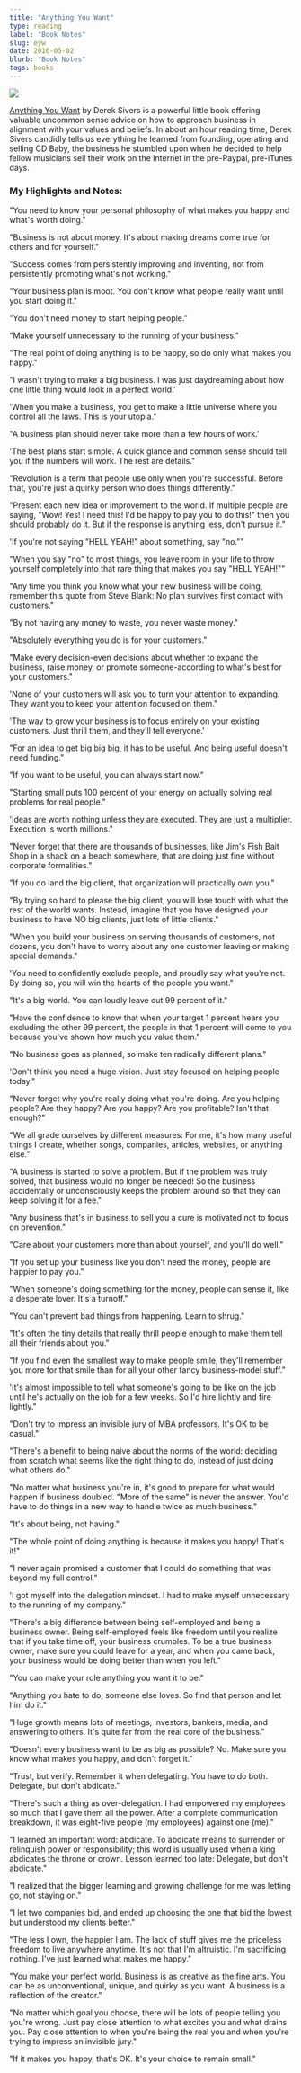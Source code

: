 ```yaml
---
title: "Anything You Want"
type: reading
label: "Book Notes"
slug: eyw
date: 2016-05-02
blurb: "Book Notes"
tags: books
---
```


<img src="../img/ayw.jpg">

[Anything You Want](https://sivers.org/a) by Derek Sivers is a powerful little book offering valuable uncommon sense advice on how to approach business in alignment with your values and beliefs. In about an hour reading time, Derek Sivers candidly tells us everything he learned from founding, operating and selling CD Baby, the business he stumbled upon when he decided to help fellow musicians sell their work on the Internet in the pre-Paypal, pre-iTunes days.

### My Highlights and Notes:

"You need to know your personal philosophy of what makes you happy and what's worth doing."

"Business is not about money. It's about making dreams come true for others and for yourself."

"Success comes from persistently improving and inventing, not from persistently promoting what's not working."

"Your business plan is moot. You don't know what people really want until you start doing it."

"You don't need money to start helping people."

"Make yourself unnecessary to the running of your business."

"The real point of doing anything is to be happy, so do only what makes you happy."

"I wasn't trying to make a big business. I was just daydreaming about how one little thing would look in a perfect world.'

'When you make a business, you get to make a little universe where you control all the laws. This is your utopia."

"A business plan should never take more than a few hours of work.'

'The best plans start simple. A quick glance and common sense should tell you if the numbers will work. The rest are details."

"Revolution is a term that people use only when you're successful. Before that, you're just a quirky person who does things differently."

"Present each new idea or improvement to the world. If multiple people are saying, "Wow! Yes! I need this! I'd be happy to pay you to do this!" then you should probably do it. But if the response is anything less, don't pursue it."

'If you're not saying "HELL YEAH!" about something, say "no.""

"When you say "no" to most things, you leave room in your life to throw yourself completely into that rare thing that makes you say "HELL YEAH!""

"Any time you think you know what your new business will be doing, remember this quote from Steve Blank: No plan survives first contact with customers."

"By not having any money to waste, you never waste money."

"Absolutely everything you do is for your customers."

"Make every decision-even decisions about whether to expand the business, raise money, or promote someone-according to what's best for your customers."

'None of your customers will ask you to turn your attention to expanding. They want you to keep your attention focused on them."

'The way to grow your business is to focus entirely on your existing customers. Just thrill them, and they'll tell everyone.'

"For an idea to get big big big, it has to be useful. And being useful doesn't need funding."

"If you want to be useful, you can always start now."

"Starting small puts 100 percent of your energy on actually solving real problems for real people."

'Ideas are worth nothing unless they are executed. They are just a multiplier. Execution is worth millions."

"Never forget that there are thousands of businesses, like Jim's Fish Bait Shop in a shack on a beach somewhere, that are doing just fine without corporate formalities."

"If you do land the big client, that organization will practically own you."

"By trying so hard to please the big client, you will lose touch with what the rest of the world wants. Instead, imagine that you have designed your business to have NO big clients, just lots of little clients."

"When you build your business on serving thousands of customers, not dozens, you don't have to worry about any one customer leaving or making special demands."

'You need to confidently exclude people, and proudly say what you're not. By doing so, you will win the hearts of the people you want."

"It's a big world. You can loudly leave out 99 percent of it."

"Have the confidence to know that when your target 1 percent hears you excluding the other 99 percent, the people in that 1 percent will come to you because you've shown how much you value them."

"No business goes as planned, so make ten radically different plans."

'Don't think you need a huge vision. Just stay focused on helping people today."

"Never forget why you're really doing what you're doing. Are you helping people? Are they happy? Are you happy? Are you profitable? Isn't that enough?"

"We all grade ourselves by different measures: For me, it's how many useful things I create, whether songs, companies, articles, websites, or anything else."

"A business is started to solve a problem. But if the problem was truly solved, that business would no longer be needed! So the business accidentally or unconsciously keeps the problem around so that they can keep solving it for a fee."

"Any business that's in business to sell you a cure is motivated not to focus on prevention."

"Care about your customers more than about yourself, and you'll do well."

"If you set up your business like you don't need the money, people are happier to pay you."

"When someone's doing something for the money, people can sense it, like a desperate lover. It's a turnoff."

"You can't prevent bad things from happening. Learn to shrug."

"It's often the tiny details that really thrill people enough to make them tell all their friends about you."

"If you find even the smallest way to make people smile, they'll remember you more for that smile than for all your other fancy business-model stuff."

'It's almost impossible to tell what someone's going to be like on the job until he's actually on the job for a few weeks. So I'd hire lightly and fire lightly."

"Don't try to impress an invisible jury of MBA professors. It's OK to be casual."

"There's a benefit to being naive about the norms of the world: deciding from scratch what seems like the right thing to do, instead of just doing what others do."

"No matter what business you're in, it's good to prepare for what would happen if business doubled. "More of the same" is never the answer. You'd have to do things in a new way to handle twice as much business."

"It's about being, not having."

"The whole point of doing anything is because it makes you happy! That's it!"

"I never again promised a customer that I could do something that was beyond my full control."

'I got myself into the delegation mindset. I had to make myself unnecessary to the running of my company."

"There's a big difference between being self-employed and being a business owner. Being self-employed feels like freedom until you realize that if you take time off, your business crumbles. To be a true business owner, make sure you could leave for a year, and when you came back, your business would be doing better than when you left."

"You can make your role anything you want it to be."

"Anything you hate to do, someone else loves. So find that person and let him do it."

"Huge growth means lots of meetings, investors, bankers, media, and answering to others. It's quite far from the real core of the business."

"Doesn't every business want to be as big as possible? No. Make sure you know what makes you happy, and don't forget it."

"Trust, but verify. Remember it when delegating. You have to do both. Delegate, but don't abdicate."

"There's such a thing as over-delegation. I had empowered my employees so much that I gave them all the power. After a complete communication breakdown, it was eight-five people (my employees) against one (me)."

"I learned an important word: abdicate. To abdicate means to surrender or relinquish power or responsibility; this word is usually used when a king abdicates the throne or crown. Lesson learned too late: Delegate, but don't abdicate."

"I realized that the bigger learning and growing challenge for me was letting go, not staying on."

"I let two companies bid, and ended up choosing the one that bid the lowest but understood my clients better."

"The less I own, the happier I am. The lack of stuff gives me the priceless freedom to live anywhere anytime. It's not that I'm altruistic. I'm sacrificing nothing. I've just learned what makes me happy."

"You make your perfect world. Business is as creative as the fine arts. You can be as unconventional, unique, and quirky as you want. A business is a reflection of the creator."

"No matter which goal you choose, there will be lots of people telling you you're wrong. Just pay close attention to what excites you and what drains you. Pay close attention to when you're being the real you and when you're trying to impress an invisible jury."

"If it makes you happy, that's OK. It's your choice to remain small."
